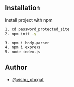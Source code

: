 
## Installation

Install project with npm

```bash
1. cd password_protected_site
2. npm init -y
   
3. npm i body-parser
4. npm i express
5. node index.js
```

## Author

- [@vishu_phogat](https://github.com/Vishu-phogat)
